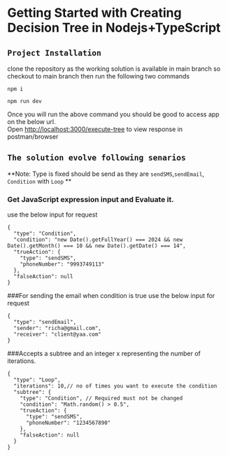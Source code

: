 # Getting Started with Creating Decision Tree in Nodejs+TypeScript

## `Project Installation`
clone the repository as the working solution is available in main branch so checkout to main branch then run the following two commands

 `npm i`

 `npm run dev` 

Once you will run the above command you should be good to access app on the below url.\
Open [http://localhost:3000/execute-tree](http://localhost:3000/execute-tree) to view response in postman/browser

## `The solution evolve following senarios`
**Note: Type is fixed should be send as they are `sendSMS`,`sendEmail`, `Condition` with `Loop` **



### Get JavaScript expression input and Evaluate it.
use the below input for request
  ```
{
    "type": "Condition",
    "condition": "new Date().getFullYear() === 2024 && new Date().getMonth() === 10 && new Date().getDate() === 14",
    "trueAction": {
      "type": "sendSMS",
      "phoneNumber": "9993749113"
    },
    "falseAction": null
  }
```


###For sending the email when condition is true
use the below input for request
```
{
  "type": "sendEmail",
  "sender": "richa@gmail.com",
  "receiver": "client@yaa.com"
}
```

###Accepts a subtree and an integer x representing the number of iterations.
```
{
  "type": "Loop",
  "iterations": 10,// no of times you want to execute the condition
  "subtree": {
    "type": "Condition", // Required must not be changed
    "condition": "Math.random() > 0.5",
    "trueAction": {
      "type": "sendSMS",
      "phoneNumber": "1234567890"
    },
    "falseAction": null
  }
}
```

